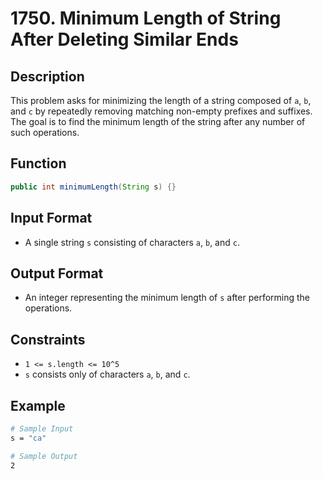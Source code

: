 # 1750. Minimum Length of String After Deleting Similar Ends

## Description

This problem asks for minimizing the length of a string composed of `a`, `b`, and `c` by repeatedly removing matching non-empty prefixes and suffixes. The goal is to find the minimum length of the string after any number of such operations.

## Function

```java
public int minimumLength(String s) {}
```

## Input Format

- A single string `s` consisting of characters `a`, `b`, and `c`.

## Output Format

- An integer representing the minimum length of `s` after performing the operations.

## Constraints

- `1 <= s.length <= 10^5`
- `s` consists only of characters `a`, `b`, and `c`.

## Example

```bash
# Sample Input
s = "ca"

# Sample Output
2
```
